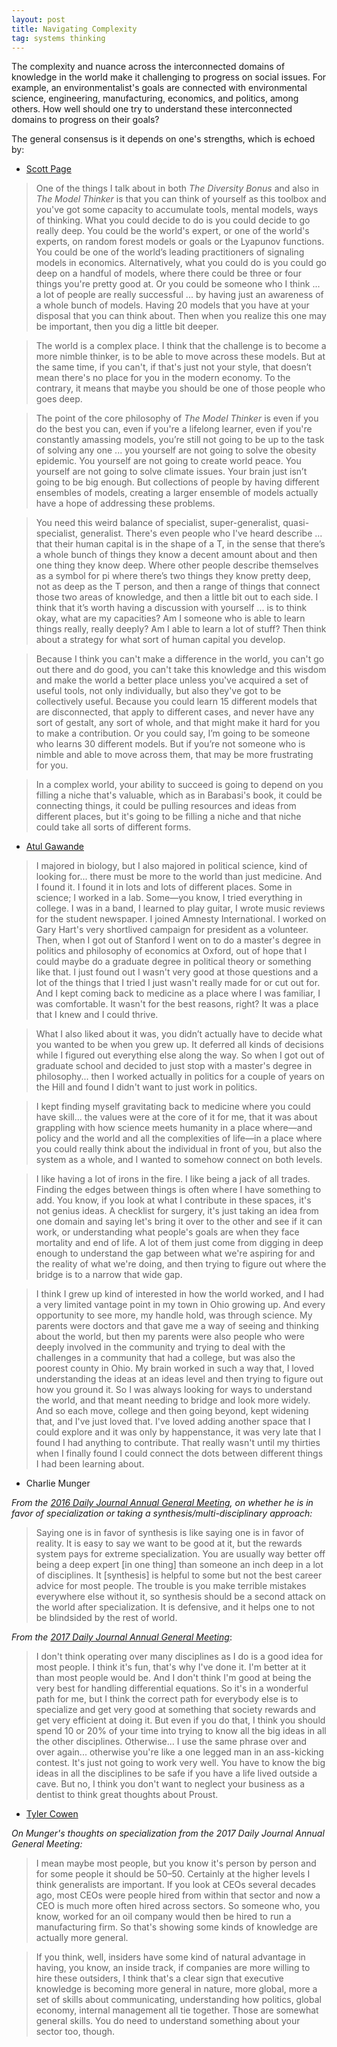 ```yaml
---
layout: post
title: Navigating Complexity
tag: systems thinking
---
```


The complexity and nuance across the interconnected domains of knowledge in the world make it challenging to progress on social issues. For example, an environmentalist's goals are connected with environmental science, engineering, manufacturing, economics, and politics, among others. How well should one try to understand these interconnected domains to progress on their goals?

The general consensus is it depends on one's strengths, which is echoed by:

- [Scott Page](https://fs.blog/knowledge-project/scott-page/)

> One of the things I talk about in both _The Diversity Bonus_ and also in _The Model Thinker_ is that you can think of yourself as this toolbox and you've got some capacity to accumulate tools, mental models, ways of thinking. What you could decide to do is you could decide to go really deep. You could be the world's expert, or one of the world's experts, on random forest models or goals or the Lyapunov functions. You could be one of the world’s leading practitioners of signaling models in economics. Alternatively, what you could do is you could go deep on a handful of models, where there could be three or four things you're pretty good at. Or you could be someone who I think ... a lot of people are really successful ... by having just an awareness of a whole bunch of models. Having 20 models that you have at your disposal that you can think about. Then when you realize this one may be important, then you dig a little bit deeper.

> The world is a complex place. I think that the challenge is to become a more nimble thinker, is to be able to move across these models. But at the same time, if you can't, if that's just not your style, that doesn’t mean there's no place for you in the modern economy. To the contrary, it means that maybe you should be one of those people who goes deep.

> The point of the core philosophy of _The Model Thinker_ is even if you do the best you can, even if you're a lifelong learner, even if you're constantly amassing models, you’re still not going to be up to the task of solving any one ... you yourself are not going to solve the obesity epidemic. You yourself are not going to create world peace. You yourself are not going to solve climate issues. Your brain just isn’t going to be big enough. But collections of people by having different ensembles of models, creating a larger ensemble of models actually have a hope of addressing these problems.

> You need this weird balance of specialist, super-generalist, quasi-specialist, generalist. There's even people who I've heard
describe ... that their human capital is in the shape of a T, in the sense that there’s a whole bunch of things they know a decent amount about and then one thing they know deep. Where other people describe themselves as a symbol for pi where there’s two things they know pretty deep, not as deep as the T person, and then a range of things that connect those two areas of knowledge, and then a little bit out to each side. I think that it’s worth having a discussion
with yourself ... is to think okay, what are my capacities? Am I someone who is able to learn things really, really deeply? Am I able to learn a lot of stuff? Then think about a strategy for what sort of human capital you develop.

> Because I think you can't make a difference in the world, you can't go out there and do good, you can't take this knowledge and this wisdom and make the world a better place unless you've acquired a set of useful tools, not only individually, but also they've got to be collectively useful. Because you could learn 15 different models that are disconnected, that apply to different cases, and never have any sort of gestalt, any sort of whole, and that might make it hard for you to make a contribution. Or you could say, I’m going to be someone who learns 30 different models. But if you’re not someone who is nimble and able to move across them, that may be more frustrating for you.

> In a complex world, your ability to succeed is going to depend on you filling a niche that's valuable, which as in Barabasi's book, it could be connecting things, it could be pulling resources and ideas from different places, but it's going to be filling a niche and that niche could take all sorts of different forms.

- [Atul Gawande](https://fs.blog/knowledge-project/atul-gawande/)

> I majored in biology, but I also majored in political science, kind of looking for... there must be more to the world than just medicine. And I found it. I found it in lots and lots of different places. Some in science; I worked in a lab. Some—you know, I tried everything in college. I was in a band, I learned to play guitar, I wrote music reviews for the student newspaper. I joined Amnesty International. I worked on Gary Hart's very shortlived campaign for president as a volunteer. Then, when I got out of Stanford I went on to do a master's degree in politics and philosophy of economics at Oxford, out of hope that I could maybe do a graduate degree in political theory or something like that. I just found out I wasn't very good at those questions and a lot of the things that I tried I just wasn't really made for or cut out for. And I kept coming back to medicine as a place where I was familiar, I was comfortable. It wasn't for the best reasons, right? It was a place that I knew and I could thrive.

> What I also liked about it was, you didn’t actually have to decide what you wanted to be when you grew up. It deferred all kinds of decisions while I figured out everything else along the way. So when I got out of graduate school and decided to just stop with a master's degree in philosophy... then I worked actually in politics for a couple of years on the Hill and found I didn't want to just work in politics.

> I kept finding myself gravitating back to medicine where you could have skill... the values were at the core of it for me, that it was about grappling with how science meets humanity in a place where—and policy and the world and all the complexities of life—in a place where you could really think about the individual in front of you, but also the system as a whole, and I wanted to somehow connect on both levels.

> I like having a lot of irons in the fire. I like being a jack of all trades. Finding the edges between things is often where I have something to add. You know, if you look at what I contribute in these spaces, it's not genius ideas. A checklist for surgery, it's just taking an idea from one domain and saying let's bring it over to the other and see if it can work, or understanding what people's goals are when they face mortality and end of life. A lot of them just come from digging in deep enough to understand the gap between what we're aspiring for and the reality of what we're doing, and then trying to figure out where the bridge is to a narrow that wide gap.

> I think I grew up kind of interested in how the world worked, and I had a very limited vantage point in my town in Ohio growing up. And every opportunity to see more, my handle hold, was through science. My parents were doctors and that gave me a way of seeing and thinking about the world, but then my parents were also people who were deeply involved in the community and trying to deal with the challenges in a community that had a college, but was also the poorest county in Ohio. My brain worked in such a way that, I loved understanding the ideas at an ideas level and then trying to figure out how you ground it. So I was always looking for ways to understand the world, and that meant needing to bridge and look more widely. And so each move, college and then going beyond, kept widening that, and I've just loved that. I've loved adding another space that I could explore and it was only by happenstance, it was very late that I found I had anything to contribute. That really wasn't until my thirties when I finally found I could connect the dots between different things I had been learning about.

- Charlie Munger

_From the [2016 Daily Journal Annual General Meeting](https://www.penderfund.com/blog/question-time-with-charlie-munger-part-2/), on whether he is in favor of specialization or taking a synthesis/multi-disciplinary approach:_

> Saying one is in favor of synthesis is like saying one is in favor of reality. It is easy to say we want to be good at it, but the rewards system pays for extreme specialization. You are usually way better off being a deep expert [in one thing] than someone an inch deep in a lot of disciplines. It [synthesis] is helpful to some but not the best career advice for most people. The trouble is you make terrible mistakes everywhere else without it, so synthesis should be a second attack on the world after specialization. It is defensive, and it helps one to not be blindsided by the rest of world.

_From the [2017 Daily Journal Annual General Meeting](http://latticeworkinvesting.com/2017/02/17/charlie-munger-full-transcript-of-daily-journal-annual-meeting-2017/)_:

> I don't think operating over many disciplines as I do is a good idea for most people. I think it's fun, that's why I've done it. I'm better at it than most people would be. And I don't think I'm good at being the very best for handling differential equations. So it's in a wonderful path for me, but I think the correct path for everybody else is to specialize and get very good at something that society rewards and get very efficient at doing it. But even if you do that, I think you should spend 10 or 20% of your time into trying to know all the big ideas in all the other disciplines. Otherwise... I use the same phrase over and over again... otherwise you're like a one legged man in an ass-kicking contest. It's just not going to work very well. You have to know the big ideas in all the disciplines to be safe if you have a life lived outside a cave. But no, I think you don't want to neglect your business as a dentist to think great thoughts about Proust.

- [Tyler Cowen](https://fs.blog/knowledge-project/tyler-cowen/)

_On Munger's thoughts on specialization from the 2017 Daily Journal Annual General Meeting:_

> I mean maybe most people, but you know it's person by person and for some people it should be 50–50. Certainly at the higher levels I think generalists are important. If you look at CEOs several decades ago, most CEOs were people hired from within that sector and now a CEO is much more often hired across sectors. So someone who, you know, worked for an oil company would then be hired to run a manufacturing firm. So that's showing some kinds of knowledge are actually more general.

> If you think, well, insiders have some kind of natural advantage in having, you know, an inside track, if companies are more willing to hire these outsiders, I think that's a clear sign that executive knowledge is becoming more general in nature, more global, more a set of skills about communicating, understanding how politics, global economy, internal management all tie together. Those are somewhat general skills. You do need to understand something about your sector too, though.